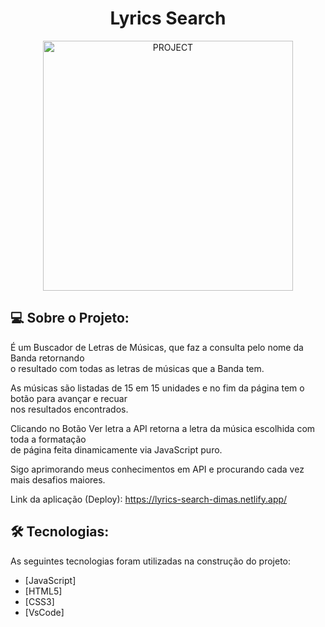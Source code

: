 <h1 align="center">
    Lyrics Search
</h1>

<p align="center" style="display: flex; align-items: flex-start; justify-content: center;">
  <img alt="PROJECT" title="#PROJECT" src="https://raw.githubusercontent.com/dimascapelari/lyrics-search/main/img/photo.avif" width="400px">
</p>



## 💻 Sobre o Projeto:

É um Buscador de Letras de Músicas, que faz a consulta pelo nome da Banda retornando <br>
o resultado com todas as letras de músicas que a Banda tem.

As músicas são listadas de 15 em 15 unidades e no fim da página tem o botão para avançar e recuar <br>
nos resultados encontrados.

Clicando no Botão Ver letra a API retorna a letra da música escolhida com toda a formatação <br>
de página feita dinamicamente via JavaScript puro.

Sigo aprimorando meus conhecimentos em API e procurando cada vez mais desafios maiores. <br> 


Link da aplicação (Deploy): https://lyrics-search-dimas.netlify.app/

## 🛠 Tecnologias:

As seguintes tecnologias foram utilizadas na construção do projeto:

- [JavaScript]
- [HTML5]
- [CSS3]
- [VsCode]
